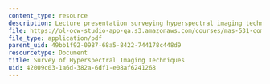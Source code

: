 ```yaml
---
content_type: resource
description: Lecture presentation surveying hyperspectral imaging techniques.
file: https://ol-ocw-studio-app-qa.s3.amazonaws.com/courses/mas-531-computational-camera-and-photography-fall-2009/42009c031a6d382a6df1e08af6241268_MITMAS_531F09_lec08_3.pdf
file_type: application/pdf
parent_uid: 49bb1f92-0987-68a5-8422-744178c448d9
resourcetype: Document
title: Survey of Hyperspectral Imaging Techniques
uid: 42009c03-1a6d-382a-6df1-e08af6241268
---
```

